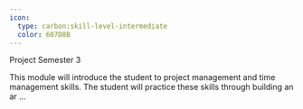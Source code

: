 ```yaml
---
icon:
  type: carbon:skill-level-intermediate
  color: 607D8B
---
```

Project Semester 3

This module will introduce the student to project management and time management skills. The student will practice these skills through building an ar ... 
